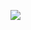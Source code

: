 [![](https://github-readme-stats.vercel.app/api?username=manlaig)](https://github.com/anuraghazra/github-readme-stats)
